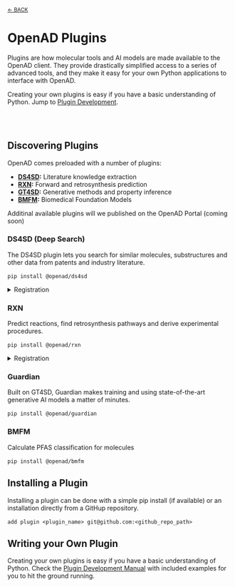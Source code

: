 <sub>[&larr; BACK](./README.md#openad)</sub>

# OpenAD Plugins

<!-- about_plugin -->
Plugins are how molecular tools and AI models are made available to the OpenAD client. They provide drastically simplified access to a series of advanced tools, and they make it easy for your own Python applications to interface with OpenAD.

Creating your own plugins is easy if you have a basic understanding of Python.<!-- /about_plugin --> Jump to [Plugin Development](#plugin-development).

<br><br>

## Discovering Plugins

OpenAD comes preloaded with a number of plugins:

- **[DS4SD]((https://ds4sd.github.io/)):** Literature knowledge extraction
- **[RXN](https://rxn.app.accelerate.science/):** Forward and retrosynthesis prediction
- **[GT4SD]((https://github.com/GT4SD/gt4sd-core)):** Generative methods and property inference
- **[BMFM](https://research.ibm.com/projects/biomedical-foundation-models):** Biomedical Foundation Models

Additinal available plugins will we published on the OpenAD Portal (coming soon)

### DS4SD (Deep Search)
The DS4SD plugin lets you search for similar molecules, substructures and other data from patents and industry literature.

    pip install @openad/ds4sd

<details>
<summary>Registration</summary>
<div markdown="block">

1. First, you'll need to generate an API key on the Deep Search website.

    - Visit the Deep Search website and create an account:<br>
      [deepsearch-experience.res.ibm.com](https://deepsearch-experience.res.ibm.com)<br>
    - Once logged in, click the `Toolkit / API` icon in the top right hand corner, then open the HTTP section
    - Click the "Generate new API key" button<br>
      <br>
      <a href="https://raw.githubusercontent.com/acceleratedscience/open-ad-toolkit/main/assets/ds4sd-api-key.png" target="_blank"><img src="https://raw.githubusercontent.com/acceleratedscience/open-ad-toolkit/main/assets/ds4sd-api-key.png" /></a>

2. Once inside the OpenAD client, you'll be prompted to authenticate when activating the Deep Search (DS4SD) toolkit. When running `set context ds4sd` :

    - **Hostname:** Default: [https://sds.app.accelerate.science](https://sds.app.accelerate.science)
    - **Email:** Your email
    - **API_key:** The DS4SD API key you obtained following the instructions above.

3. You should get a message saying you successfully logged in.

    > **Note:** Your DS4SD auth config file is saved as `~/.openad/deepsearch_api.cred`. If you ever want to reset your DS4SD login information you can run `set context ds4sd reset`, or you can delete this file.<br>

</div>
</details>

### RXN
Predict reactions, find retrosynthesis pathways and derive experimental procedures.

    pip install @openad/rxn

<details>
<summary>Registration</summary>
<div markdown="block">

1. First, you'll need to generate an API key on the RXN website.

    - Sign up for an RXN account at [rxn.app.accelerate.science](https://rxn.app.accelerate.science)
    - Obtain your API key by clicking the user profile icon in the top right hand corner and select "Account", then select the "My keys" tab.<br>
      <br>
      <a href="https://raw.githubusercontent.com/acceleratedscience/open-ad-toolkit/main/assets/rxn-api-key.png" target="_blank"><img src="https://raw.githubusercontent.com/acceleratedscience/open-ad-toolkit/main/assets/rxn-api-key.png" /></a>

2. When setting the context to RXN using `set context rxn` you'll be prompted to create a new auth configuration file:

    - **Hostname:** Default: [https://rxn.app.accelerate.science](https://rxn.app.accelerate.science)<br>
    - **API_key:** The RXN API key you obtained following the instructions above.

3. You should get a message saying you successfully logged in.<br>

    > **Note:** Your RXN auth config file is saved as `~/.openad/rxn_api.cred`. If you ever want to reset your RXN login information you can run `set context rxn reset`, or you can delete this file.<br>

</div>
</details>

### Guardian
Built on GT4SD, Guardian makes training and using state-of-the-art generative AI models a matter of minutes.

    pip install @openad/guardian

### BMFM
Calculate PFAS classification for molecules

    pip install @openad/bmfm

## Installing a Plugin

Installing a plugin can be done with a simple pip install (if available) or an installation directly from a GitHup repository.

    add plugin <plugin_name> git@github.com:<github_repo_path>

## Writing your Own Plugin

Creating your own plugins is easy if you have a basic understanding of Python. Check the [Plugin Development Manual](
    .md) with included examples for you to hit the ground running.